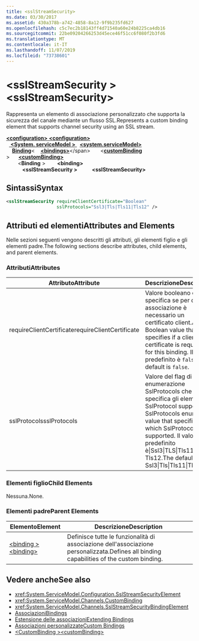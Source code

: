 ```yaml
---
title: <sslStreamSecurity>
ms.date: 03/30/2017
ms.assetid: 430a378b-a742-4858-8a12-9f9b235fd627
ms.openlocfilehash: c5c7ec2b18143ff4d71540a60e24b8225ca4db16
ms.sourcegitcommit: 22be09204266253d45ece46f51cc6f080f2b3fd6
ms.translationtype: MT
ms.contentlocale: it-IT
ms.lasthandoff: 11/07/2019
ms.locfileid: "73738601"
---
```

# <a name="sslstreamsecurity"></a><span data-ttu-id="0e5d9-101">\<sslStreamSecurity ></span><span class="sxs-lookup"><span data-stu-id="0e5d9-101">\<sslStreamSecurity></span></span>
<span data-ttu-id="0e5d9-102">Rappresenta un elemento di associazione personalizzato che supporta la sicurezza del canale mediante un flusso SSL.</span><span class="sxs-lookup"><span data-stu-id="0e5d9-102">Represents a custom binding element that supports channel security using an SSL stream.</span></span>  
  
<span data-ttu-id="0e5d9-103">[ **\<configuration>** ](../configuration-element.md)</span><span class="sxs-lookup"><span data-stu-id="0e5d9-103">[**\<configuration>**](../configuration-element.md)</span></span>\
<span data-ttu-id="0e5d9-104">&nbsp;&nbsp;[ **\<System. serviceModel >** ](system-servicemodel.md)</span><span class="sxs-lookup"><span data-stu-id="0e5d9-104">&nbsp;&nbsp;[**\<system.serviceModel>**](system-servicemodel.md)</span></span>\
<span data-ttu-id="0e5d9-105">&nbsp;&nbsp;&nbsp;&nbsp;[**Binding**](bindings.md)\<</span><span class="sxs-lookup"><span data-stu-id="0e5d9-105">&nbsp;&nbsp;&nbsp;&nbsp;[**\<bindings>**](bindings.md)\</span></span>
<span data-ttu-id="0e5d9-106">&nbsp;&nbsp;&nbsp;&nbsp;&nbsp;&nbsp;\<[**customBinding**](custombinding.md) ></span><span class="sxs-lookup"><span data-stu-id="0e5d9-106">&nbsp;&nbsp;&nbsp;&nbsp;&nbsp;&nbsp;[**\<customBinding>**](custombinding.md)</span></span>\
<span data-ttu-id="0e5d9-107">&nbsp;&nbsp;&nbsp;&nbsp;&nbsp;&nbsp;&nbsp;&nbsp;\<**Binding** ></span><span class="sxs-lookup"><span data-stu-id="0e5d9-107">&nbsp;&nbsp;&nbsp;&nbsp;&nbsp;&nbsp;&nbsp;&nbsp;**\<binding>**</span></span>\
<span data-ttu-id="0e5d9-108">&nbsp;&nbsp;&nbsp;&nbsp;&nbsp;&nbsp;&nbsp;&nbsp;&nbsp;&nbsp; **\<sslStreamSecurity >**</span><span class="sxs-lookup"><span data-stu-id="0e5d9-108">&nbsp;&nbsp;&nbsp;&nbsp;&nbsp;&nbsp;&nbsp;&nbsp;&nbsp;&nbsp;**\<sslStreamSecurity>**</span></span>  
  
## <a name="syntax"></a><span data-ttu-id="0e5d9-109">Sintassi</span><span class="sxs-lookup"><span data-stu-id="0e5d9-109">Syntax</span></span>  
  
```xml  
<sslStreamSecurity requireClientCertificate="Boolean"
                   sslProtocols="Ssl3|Tls|Tls11|Tls12" />
```  
  
## <a name="attributes-and-elements"></a><span data-ttu-id="0e5d9-110">Attributi ed elementi</span><span class="sxs-lookup"><span data-stu-id="0e5d9-110">Attributes and Elements</span></span>  
 <span data-ttu-id="0e5d9-111">Nelle sezioni seguenti vengono descritti gli attributi, gli elementi figlio e gli elementi padre.</span><span class="sxs-lookup"><span data-stu-id="0e5d9-111">The following sections describe attributes, child elements, and parent elements.</span></span>  
  
### <a name="attributes"></a><span data-ttu-id="0e5d9-112">Attributi</span><span class="sxs-lookup"><span data-stu-id="0e5d9-112">Attributes</span></span>  
  
|<span data-ttu-id="0e5d9-113">Attributo</span><span class="sxs-lookup"><span data-stu-id="0e5d9-113">Attribute</span></span>|<span data-ttu-id="0e5d9-114">Descrizione</span><span class="sxs-lookup"><span data-stu-id="0e5d9-114">Description</span></span>|  
|---------------|-----------------|  
|<span data-ttu-id="0e5d9-115">requireClientCertificate</span><span class="sxs-lookup"><span data-stu-id="0e5d9-115">requireClientCertificate</span></span>|<span data-ttu-id="0e5d9-116">Valore booleano che specifica se per questa associazione è necessario un certificato client.</span><span class="sxs-lookup"><span data-stu-id="0e5d9-116">A Boolean value that specifies if a client certificate is required for this binding.</span></span> <span data-ttu-id="0e5d9-117">Il valore predefinito è `false`.</span><span class="sxs-lookup"><span data-stu-id="0e5d9-117">The default is `false`.</span></span>|  
|<span data-ttu-id="0e5d9-118">sslProtocols</span><span class="sxs-lookup"><span data-stu-id="0e5d9-118">sslProtocols</span></span>|<span data-ttu-id="0e5d9-119">Valore del flag di enumerazione SslProtocols che specifica gli elementi SslProtocol supportati.</span><span class="sxs-lookup"><span data-stu-id="0e5d9-119">A SslProtocols enum flag value that specifies which SslProtocols are supported.</span></span> <span data-ttu-id="0e5d9-120">Il valore predefinito è&#124;Ssl3&#124;TLS&#124;Tls11 Tls12.</span><span class="sxs-lookup"><span data-stu-id="0e5d9-120">The default is Ssl3&#124;Tls&#124;Tls11&#124;Tls12.</span></span>|  
  
### <a name="child-elements"></a><span data-ttu-id="0e5d9-121">Elementi figlio</span><span class="sxs-lookup"><span data-stu-id="0e5d9-121">Child Elements</span></span>  
 <span data-ttu-id="0e5d9-122">Nessuna.</span><span class="sxs-lookup"><span data-stu-id="0e5d9-122">None.</span></span>  
  
### <a name="parent-elements"></a><span data-ttu-id="0e5d9-123">Elementi padre</span><span class="sxs-lookup"><span data-stu-id="0e5d9-123">Parent Elements</span></span>  
  
|<span data-ttu-id="0e5d9-124">Elemento</span><span class="sxs-lookup"><span data-stu-id="0e5d9-124">Element</span></span>|<span data-ttu-id="0e5d9-125">Descrizione</span><span class="sxs-lookup"><span data-stu-id="0e5d9-125">Description</span></span>|  
|-------------|-----------------|  
|[<span data-ttu-id="0e5d9-126">\<binding ></span><span class="sxs-lookup"><span data-stu-id="0e5d9-126">\<binding></span></span>](bindings.md)|<span data-ttu-id="0e5d9-127">Definisce tutte le funzionalità di associazione dell'associazione personalizzata.</span><span class="sxs-lookup"><span data-stu-id="0e5d9-127">Defines all binding capabilities of the custom binding.</span></span>|  
  
## <a name="see-also"></a><span data-ttu-id="0e5d9-128">Vedere anche</span><span class="sxs-lookup"><span data-stu-id="0e5d9-128">See also</span></span>

- <xref:System.ServiceModel.Configuration.SslStreamSecurityElement>
- <xref:System.ServiceModel.Channels.CustomBinding>
- <xref:System.ServiceModel.Channels.SslStreamSecurityBindingElement>
- [<span data-ttu-id="0e5d9-129">Associazioni</span><span class="sxs-lookup"><span data-stu-id="0e5d9-129">Bindings</span></span>](../../../wcf/bindings.md)
- [<span data-ttu-id="0e5d9-130">Estensione delle associazioni</span><span class="sxs-lookup"><span data-stu-id="0e5d9-130">Extending Bindings</span></span>](../../../wcf/extending/extending-bindings.md)
- [<span data-ttu-id="0e5d9-131">Associazioni personalizzate</span><span class="sxs-lookup"><span data-stu-id="0e5d9-131">Custom Bindings</span></span>](../../../wcf/extending/custom-bindings.md)
- [<span data-ttu-id="0e5d9-132">\<CustomBinding ></span><span class="sxs-lookup"><span data-stu-id="0e5d9-132">\<customBinding></span></span>](custombinding.md)
